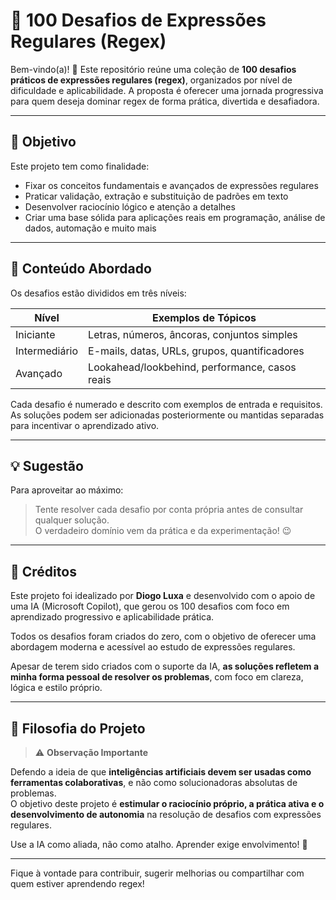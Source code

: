# 🧩 100 Desafios de Expressões Regulares (Regex)

Bem-vindo(a)! 👋 Este repositório reúne uma coleção de **100 desafios práticos de expressões regulares (regex)**, organizados por nível de dificuldade e aplicabilidade. A proposta é oferecer uma jornada progressiva para quem deseja dominar regex de forma prática, divertida e desafiadora.

---

## 📌 Objetivo

Este projeto tem como finalidade:

- Fixar os conceitos fundamentais e avançados de expressões regulares
- Praticar validação, extração e substituição de padrões em texto
- Desenvolver raciocínio lógico e atenção a detalhes
- Criar uma base sólida para aplicações reais em programação, análise de dados, automação e muito mais

---

## 🧪 Conteúdo Abordado

Os desafios estão divididos em três níveis:

| Nível         | Exemplos de Tópicos                          |
|---------------|----------------------------------------------|
| Iniciante     | Letras, números, âncoras, conjuntos simples  |
| Intermediário | E-mails, datas, URLs, grupos, quantificadores |
| Avançado      | Lookahead/lookbehind, performance, casos reais |

Cada desafio é numerado e descrito com exemplos de entrada e requisitos. As soluções podem ser adicionadas posteriormente ou mantidas separadas para incentivar o aprendizado ativo.

---

## 💡 Sugestão

Para aproveitar ao máximo:

> Tente resolver cada desafio por conta própria antes de consultar qualquer solução.  
> O verdadeiro domínio vem da prática e da experimentação! 😉

---

## 🤖 Créditos

Este projeto foi idealizado por **Diogo Luxa** e desenvolvido com o apoio de uma IA (Microsoft Copilot), que gerou os 100 desafios com foco em aprendizado progressivo e aplicabilidade prática.

Todos os desafios foram criados do zero, com o objetivo de oferecer uma abordagem moderna e acessível ao estudo de expressões regulares.

Apesar de terem sido criados com o suporte da IA, **as soluções refletem a minha forma pessoal de resolver os problemas**, com foco em clareza, lógica e estilo próprio.

---

## 📣 Filosofia do Projeto

> ⚠️ **Observação Importante**

Defendo a ideia de que **inteligências artificiais devem ser usadas como ferramentas colaborativas**, e não como solucionadoras absolutas de problemas.  
O objetivo deste projeto é **estimular o raciocínio próprio, a prática ativa e o desenvolvimento de autonomia** na resolução de desafios com expressões regulares.

Use a IA como aliada, não como atalho. Aprender exige envolvimento! 💪

---

Fique à vontade para contribuir, sugerir melhorias ou compartilhar com quem estiver aprendendo regex!